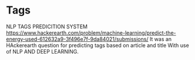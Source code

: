 # Tags
NLP TAGS PREDICITION SYSTEM
https://www.hackerearth.com/problem/machine-learning/predict-the-energy-used-612632a9-3f496e7f-9da84021/submissions/
It was an HAckerearth question for predicting tags based on article and title
With use of NLP AND DEEP LEARNING.
